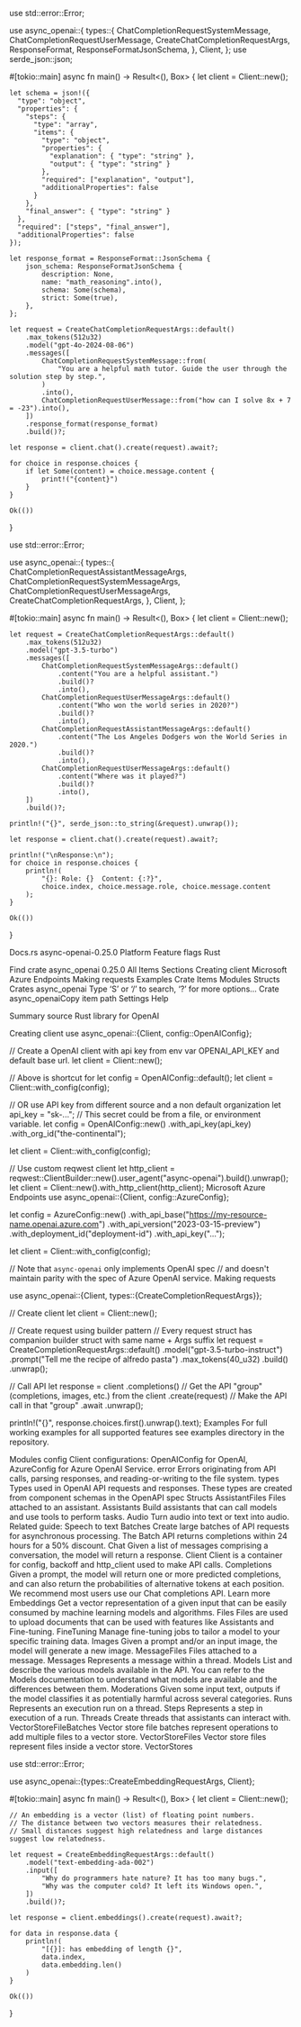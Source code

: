 




use std::error::Error;

use async_openai::{
    types::{
        ChatCompletionRequestSystemMessage, ChatCompletionRequestUserMessage,
        CreateChatCompletionRequestArgs, ResponseFormat, ResponseFormatJsonSchema,
    },
    Client,
};
use serde_json::json;

#[tokio::main]
async fn main() -> Result<(), Box<dyn Error>> {
    let client = Client::new();

    let schema = json!({
      "type": "object",
      "properties": {
        "steps": {
          "type": "array",
          "items": {
            "type": "object",
            "properties": {
              "explanation": { "type": "string" },
              "output": { "type": "string" }
            },
            "required": ["explanation", "output"],
            "additionalProperties": false
          }
        },
        "final_answer": { "type": "string" }
      },
      "required": ["steps", "final_answer"],
      "additionalProperties": false
    });

    let response_format = ResponseFormat::JsonSchema {
        json_schema: ResponseFormatJsonSchema {
            description: None,
            name: "math_reasoning".into(),
            schema: Some(schema),
            strict: Some(true),
        },
    };

    let request = CreateChatCompletionRequestArgs::default()
        .max_tokens(512u32)
        .model("gpt-4o-2024-08-06")
        .messages([
            ChatCompletionRequestSystemMessage::from(
                "You are a helpful math tutor. Guide the user through the solution step by step.",
            )
            .into(),
            ChatCompletionRequestUserMessage::from("how can I solve 8x + 7 = -23").into(),
        ])
        .response_format(response_format)
        .build()?;

    let response = client.chat().create(request).await?;

    for choice in response.choices {
        if let Some(content) = choice.message.content {
            print!("{content}")
        }
    }

    Ok(())
}



use std::error::Error;

use async_openai::{
    types::{
        ChatCompletionRequestAssistantMessageArgs, ChatCompletionRequestSystemMessageArgs,
        ChatCompletionRequestUserMessageArgs, CreateChatCompletionRequestArgs,
    },
    Client,
};

#[tokio::main]
async fn main() -> Result<(), Box<dyn Error>> {
    let client = Client::new();

    let request = CreateChatCompletionRequestArgs::default()
        .max_tokens(512u32)
        .model("gpt-3.5-turbo")
        .messages([
            ChatCompletionRequestSystemMessageArgs::default()
                .content("You are a helpful assistant.")
                .build()?
                .into(),
            ChatCompletionRequestUserMessageArgs::default()
                .content("Who won the world series in 2020?")
                .build()?
                .into(),
            ChatCompletionRequestAssistantMessageArgs::default()
                .content("The Los Angeles Dodgers won the World Series in 2020.")
                .build()?
                .into(),
            ChatCompletionRequestUserMessageArgs::default()
                .content("Where was it played?")
                .build()?
                .into(),
        ])
        .build()?;

    println!("{}", serde_json::to_string(&request).unwrap());

    let response = client.chat().create(request).await?;

    println!("\nResponse:\n");
    for choice in response.choices {
        println!(
            "{}: Role: {}  Content: {:?}",
            choice.index, choice.message.role, choice.message.content
        );
    }

    Ok(())
}


 Docs.rs
 async-openai-0.25.0 
 Platform 
 Feature flags
Rust
 
Find crate
async_openai
0.25.0
All Items
Sections
Creating client
Microsoft Azure Endpoints
Making requests
Examples
Crate Items
Modules
Structs
Crates
async_openai
Type ‘S’ or ‘/’ to search, ‘?’ for more options…
Crate async_openaiCopy item path
Settings
Help

Summary
source
Rust library for OpenAI

Creating client
use async_openai::{Client, config::OpenAIConfig};

// Create a OpenAI client with api key from env var OPENAI_API_KEY and default base url.
let client = Client::new();

// Above is shortcut for
let config = OpenAIConfig::default();
let client = Client::with_config(config);

// OR use API key from different source and a non default organization
let api_key = "sk-..."; // This secret could be from a file, or environment variable.
let config = OpenAIConfig::new()
    .with_api_key(api_key)
    .with_org_id("the-continental");

let client = Client::with_config(config);

// Use custom reqwest client
let http_client = reqwest::ClientBuilder::new().user_agent("async-openai").build().unwrap();
let client = Client::new().with_http_client(http_client);
Microsoft Azure Endpoints
use async_openai::{Client, config::AzureConfig};

let config = AzureConfig::new()
    .with_api_base("https://my-resource-name.openai.azure.com")
    .with_api_version("2023-03-15-preview")
    .with_deployment_id("deployment-id")
    .with_api_key("...");

let client = Client::with_config(config);

// Note that `async-openai` only implements OpenAI spec
// and doesn't maintain parity with the spec of Azure OpenAI service.
Making requests

 use async_openai::{Client, types::{CreateCompletionRequestArgs}};

 // Create client
 let client = Client::new();

 // Create request using builder pattern
 // Every request struct has companion builder struct with same name + Args suffix
 let request = CreateCompletionRequestArgs::default()
     .model("gpt-3.5-turbo-instruct")
     .prompt("Tell me the recipe of alfredo pasta")
     .max_tokens(40_u32)
     .build()
     .unwrap();

 // Call API
 let response = client
     .completions()      // Get the API "group" (completions, images, etc.) from the client
     .create(request)    // Make the API call in that "group"
     .await
     .unwrap();

 println!("{}", response.choices.first().unwrap().text);
Examples
For full working examples for all supported features see examples directory in the repository.

Modules
config	Client configurations: OpenAIConfig for OpenAI, AzureConfig for Azure OpenAI Service.
error	Errors originating from API calls, parsing responses, and reading-or-writing to the file system.
types	Types used in OpenAI API requests and responses. These types are created from component schemas in the OpenAPI spec
Structs
AssistantFiles	Files attached to an assistant.
Assistants	Build assistants that can call models and use tools to perform tasks.
Audio	Turn audio into text or text into audio. Related guide: Speech to text
Batches	Create large batches of API requests for asynchronous processing. The Batch API returns completions within 24 hours for a 50% discount.
Chat	Given a list of messages comprising a conversation, the model will return a response.
Client	Client is a container for config, backoff and http_client used to make API calls.
Completions	Given a prompt, the model will return one or more predicted completions, and can also return the probabilities of alternative tokens at each position. We recommend most users use our Chat completions API. Learn more
Embeddings	Get a vector representation of a given input that can be easily consumed by machine learning models and algorithms.
Files	Files are used to upload documents that can be used with features like Assistants and Fine-tuning.
FineTuning	Manage fine-tuning jobs to tailor a model to your specific training data.
Images	Given a prompt and/or an input image, the model will generate a new image.
MessageFiles	Files attached to a message.
Messages	Represents a message within a thread.
Models	List and describe the various models available in the API. You can refer to the Models documentation to understand what models are available and the differences between them.
Moderations	Given some input text, outputs if the model classifies it as potentially harmful across several categories.
Runs	Represents an execution run on a thread.
Steps	Represents a step in execution of a run.
Threads	Create threads that assistants can interact with.
VectorStoreFileBatches	Vector store file batches represent operations to add multiple files to a vector store.
VectorStoreFiles	Vector store files represent files inside a vector store.
VectorStores






use std::error::Error;

use async_openai::{types::CreateEmbeddingRequestArgs, Client};

#[tokio::main]
async fn main() -> Result<(), Box<dyn Error>> {
    let client = Client::new();

    // An embedding is a vector (list) of floating point numbers.
    // The distance between two vectors measures their relatedness.
    // Small distances suggest high relatedness and large distances suggest low relatedness.

    let request = CreateEmbeddingRequestArgs::default()
        .model("text-embedding-ada-002")
        .input([
            "Why do programmers hate nature? It has too many bugs.",
            "Why was the computer cold? It left its Windows open.",
        ])
        .build()?;

    let response = client.embeddings().create(request).await?;

    for data in response.data {
        println!(
            "[{}]: has embedding of length {}",
            data.index,
            data.embedding.len()
        )
    }

    Ok(())
}